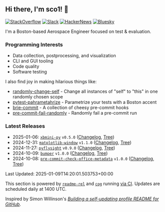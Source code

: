 ## Hi there, I'm sco1! 👋
[![StackOverflow](https://img.shields.io/badge/StackOverflow-sco1-F58025?logo=stackoverflow)](https://stackoverflow.com/users/2748311/excaza)
[![Slack](https://img.shields.io/badge/Boston%20Python-sco1-4A154B?logo=slack)](https://join.slack.com/t/bostonpython/shared_invite/zt-tnds065z-Ec_9XymfQFiPIVGXynyCjg)
[![HackerNews](https://img.shields.io/badge/HackerNews-sco1-F0652F?logo=stackoverflow)](https://news.ycombinator.com/user?id=sco1)
[![Bluesky](https://img.shields.io/badge/Bluesky-@sco1.bsky.social-brightgreen?logo=bluesky)](https://bsky.app/profile/sco1.bsky.social)

I'm a Boston-based Aerospace Engineer focused on test & evaluation.

### Programming Interests
* Data collection, postprocessing, and visualization
* CLI and GUI tooling
* Code quality
* Software testing

I also find joy in making hilarious things like:
* [randomly-change-self](https://github.com/sco1/randomly-change-self) - Change all instances of "self" to "this" in one randomly chosen scope
* [pytest-pahrametahrize](https://github.com/sco1/pytest-pahrametahrize) - Parametrize your tests with a Boston accent 
* [brie-commit](https://github.com/sco1/brie-commit) - A collection of cheesy pre-commit hooks
* [pre-commit-fail-randomly](https://github.com/sco1/pre-commit-fail-randomly) - Randomly fail a pre-commit run

### Latest Releases
<!-- [[[cog
import datetime as dt

import cog
from readme_rel.main import n_recent_releases, render_repos

rendered = render_repos(n_recent_releases())
cog.out(f"{rendered}\n\nLast Updated: {dt.datetime.now(tz=dt.UTC).isoformat()}")
]]] -->
* 2025-01-06: [`xbmini-py`](https://github.com/sco1/xbmini-py) `v0.5.0` ([Changelog](https://github.com/sco1/xbmini-py/releases/tag/v0.5.0), [Tree](https://github.com/sco1/xbmini-py/tree/v0.5.0))  
* 2024-12-31: [`matplotlib-window`](https://github.com/sco1/matplotlib-window) `v1.1.0` ([Changelog](https://github.com/sco1/matplotlib-window/releases/tag/v1.1.0), [Tree](https://github.com/sco1/matplotlib-window/tree/v1.1.0))  
* 2024-11-27: [`pyflysight`](https://github.com/sco1/pyflysight) `v0.9.0` ([Changelog](https://github.com/sco1/pyflysight/releases/tag/v0.9.0), [Tree](https://github.com/sco1/pyflysight/tree/v0.9.0))  
* 2024-10-09: [`bumper`](https://github.com/sco1/bumper) `v1.0.0` ([Changelog](https://github.com/sco1/bumper/releases/tag/v1.0.0), [Tree](https://github.com/sco1/bumper/tree/v1.0.0))  
* 2024-10-08: [`pre-commit-check-office-metadata`](https://github.com/sco1/pre-commit-check-office-metadata) `v1.0.0` ([Changelog](https://github.com/sco1/pre-commit-check-office-metadata/releases/tag/v1.0.0), [Tree](https://github.com/sco1/pre-commit-check-office-metadata/tree/v1.0.0))  

Last Updated: 2025-01-09T14:20:01.503753+00:00
<!-- [[[end]]] -->

This section is powered by [`readme-rel`](https://github.com/sco1/readme-rel) and [`cog`](https://github.com/nedbat/cog) running [via CI](https://github.com/sco1/sco1/blob/master/.github/workflows/update_rel.yml). Updates are scheduled daily at 1400 UTC.

Inspired by Simon Willinson's [*Building a self-updating profile README for GitHub*](https://simonwillison.net/2020/Jul/10/self-updating-profile-readme/).
